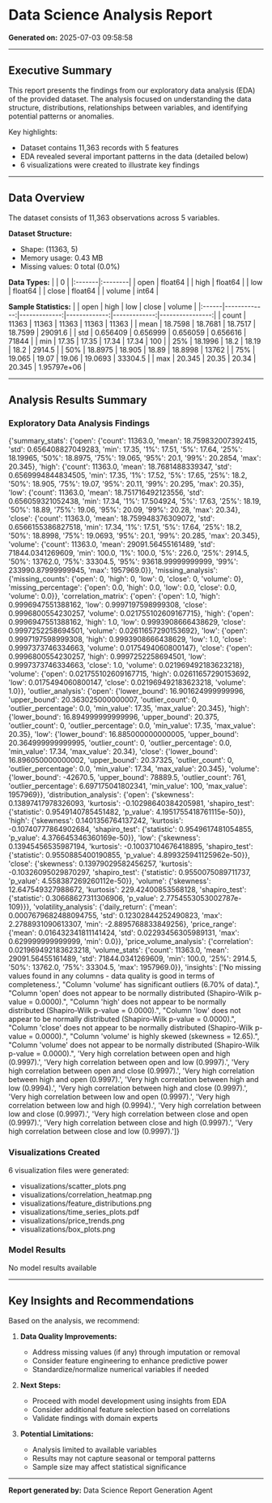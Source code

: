 
# Data Science Analysis Report
**Generated on:** 2025-07-03 09:58:58

---

## Executive Summary
This report presents the findings from our exploratory data analysis (EDA) of the provided dataset. 
The analysis focused on understanding the data structure, distributions, relationships between variables, 
and identifying potential patterns or anomalies. 

Key highlights:
- Dataset contains 11,363 records with 5 features
- EDA revealed several important patterns in the data (detailed below)
- 6 visualizations were created to illustrate key findings

---

## Data Overview
The dataset consists of 11,363 observations across 5 variables. 

**Dataset Structure:**
- Shape: (11363, 5)
- Memory usage: 0.43 MB
- Missing values: 0 total (0.0%)

**Data Types:**
|        | 0       |
|:-------|:--------|
| open   | float64 |
| high   | float64 |
| low    | float64 |
| close  | float64 |
| volume | int64   |

**Sample Statistics:**
|       |         open |         high |          low |        close |          volume |
|:------|-------------:|-------------:|-------------:|-------------:|----------------:|
| count | 11363        | 11363        | 11363        | 11363        | 11363           |
| mean  |    18.7598   |    18.7681   |    18.7517   |    18.7599   | 29091.6         |
| std   |     0.656409 |     0.656999 |     0.656059 |     0.656616 | 71844           |
| min   |    17.35     |    17.35     |    17.34     |    17.34     |   100           |
| 25%   |    18.1996   |    18.2      |    18.19     |    18.2      |  2914.5         |
| 50%   |    18.8975   |    18.905    |    18.89     |    18.8998   | 13762           |
| 75%   |    19.065    |    19.07     |    19.06     |    19.0693   | 33304.5         |
| max   |    20.345    |    20.35     |    20.34     |    20.345    |     1.95797e+06 |

---

## Analysis Results Summary
### Exploratory Data Analysis Findings
{'summary_stats': {'open': {'count': 11363.0, 'mean': 18.759832007392415, 'std': 0.656408827049283, 'min': 17.35, '1%': 17.51, '5%': 17.64, '25%': 18.19965, '50%': 18.8975, '75%': 19.065, '95%': 20.1, '99%': 20.2854, 'max': 20.345}, 'high': {'count': 11363.0, 'mean': 18.7681488339347, 'std': 0.6569994844834505, 'min': 17.35, '1%': 17.52, '5%': 17.65, '25%': 18.2, '50%': 18.905, '75%': 19.07, '95%': 20.11, '99%': 20.295, 'max': 20.35}, 'low': {'count': 11363.0, 'mean': 18.751716492123556, 'std': 0.656059321052438, 'min': 17.34, '1%': 17.504924, '5%': 17.63, '25%': 18.19, '50%': 18.89, '75%': 19.06, '95%': 20.09, '99%': 20.28, 'max': 20.34}, 'close': {'count': 11363.0, 'mean': 18.759948376309072, 'std': 0.6566155386827518, 'min': 17.34, '1%': 17.51, '5%': 17.64, '25%': 18.2, '50%': 18.8998, '75%': 19.0693, '95%': 20.1, '99%': 20.285, 'max': 20.345}, 'volume': {'count': 11363.0, 'mean': 29091.56455161489, 'std': 71844.0341269609, 'min': 100.0, '1%': 100.0, '5%': 226.0, '25%': 2914.5, '50%': 13762.0, '75%': 33304.5, '95%': 93618.99999999999, '99%': 233990.87999999945, 'max': 1957969.0}}, 'missing_analysis': {'missing_counts': {'open': 0, 'high': 0, 'low': 0, 'close': 0, 'volume': 0}, 'missing_percentage': {'open': 0.0, 'high': 0.0, 'low': 0.0, 'close': 0.0, 'volume': 0.0}}, 'correlation_matrix': {'open': {'open': 1.0, 'high': 0.9996947551388162, 'low': 0.9997197598999308, 'close': 0.9996800554230257, 'volume': 0.021755102609167715}, 'high': {'open': 0.9996947551388162, 'high': 1.0, 'low': 0.9993908666438629, 'close': 0.9997252258694501, 'volume': 0.02611657290153692}, 'low': {'open': 0.9997197598999308, 'high': 0.9993908666438629, 'low': 1.0, 'close': 0.9997373746334663, 'volume': 0.0175494060800147}, 'close': {'open': 0.9996800554230257, 'high': 0.9997252258694501, 'low': 0.9997373746334663, 'close': 1.0, 'volume': 0.021969492183623218}, 'volume': {'open': 0.021755102609167715, 'high': 0.02611657290153692, 'low': 0.0175494060800147, 'close': 0.021969492183623218, 'volume': 1.0}}, 'outlier_analysis': {'open': {'lower_bound': 16.901624999999996, 'upper_bound': 20.363025000000007, 'outlier_count': 0, 'outlier_percentage': 0.0, 'min_value': 17.35, 'max_value': 20.345}, 'high': {'lower_bound': 16.894999999999996, 'upper_bound': 20.375, 'outlier_count': 0, 'outlier_percentage': 0.0, 'min_value': 17.35, 'max_value': 20.35}, 'low': {'lower_bound': 16.885000000000005, 'upper_bound': 20.364999999999995, 'outlier_count': 0, 'outlier_percentage': 0.0, 'min_value': 17.34, 'max_value': 20.34}, 'close': {'lower_bound': 16.896050000000002, 'upper_bound': 20.37325, 'outlier_count': 0, 'outlier_percentage': 0.0, 'min_value': 17.34, 'max_value': 20.345}, 'volume': {'lower_bound': -42670.5, 'upper_bound': 78889.5, 'outlier_count': 761, 'outlier_percentage': 6.697175041802341, 'min_value': 100, 'max_value': 1957969}}, 'distribution_analysis': {'open': {'skewness': 0.13897417978326093, 'kurtosis': -0.10298640384205981, 'shapiro_test': {'statistic': 0.9549140785451482, 'p_value': 4.1951755418761115e-50}}, 'high': {'skewness': 0.1401356764137242, 'kurtosis': -0.10740777864902684, 'shapiro_test': {'statistic': 0.9549617481054855, 'p_value': 4.376645346360169e-50}}, 'low': {'skewness': 0.13945456535987194, 'kurtosis': -0.10037104676418895, 'shapiro_test': {'statistic': 0.9550885400190855, 'p_value': 4.899325941125962e-50}}, 'close': {'skewness': 0.13979029582456257, 'kurtosis': -0.10326095029870297, 'shapiro_test': {'statistic': 0.9550075089711737, 'p_value': 4.558387269260112e-50}}, 'volume': {'skewness': 12.647549327988672, 'kurtosis': 229.42400853568128, 'shapiro_test': {'statistic': 0.30668627311306906, 'p_value': 2.7754553053002787e-109}}}, 'volatility_analysis': {'daily_return': {'mean': 0.0007679682488094755, 'std': 0.12302844252490823, 'max': 2.2788931090613307, 'min': -2.8895768833849256}, 'price_range': {'mean': 0.016432341811141424, 'std': 0.02293456305989131, 'max': 0.629999999999999, 'min': 0.0}}, 'price_volume_analysis': {'correlation': 0.021969492183623218, 'volume_stats': {'count': 11363.0, 'mean': 29091.56455161489, 'std': 71844.0341269609, 'min': 100.0, '25%': 2914.5, '50%': 13762.0, '75%': 33304.5, 'max': 1957969.0}}, 'insights': ['No missing values found in any columns - data quality is good in terms of completeness.', "Column 'volume' has significant outliers (6.70% of data).", "Column 'open' does not appear to be normally distributed (Shapiro-Wilk p-value = 0.0000).", "Column 'high' does not appear to be normally distributed (Shapiro-Wilk p-value = 0.0000).", "Column 'low' does not appear to be normally distributed (Shapiro-Wilk p-value = 0.0000).", "Column 'close' does not appear to be normally distributed (Shapiro-Wilk p-value = 0.0000).", "Column 'volume' is highly skewed (skewness = 12.65).", "Column 'volume' does not appear to be normally distributed (Shapiro-Wilk p-value = 0.0000).", 'Very high correlation between open and high (0.9997).', 'Very high correlation between open and low (0.9997).', 'Very high correlation between open and close (0.9997).', 'Very high correlation between high and open (0.9997).', 'Very high correlation between high and low (0.9994).', 'Very high correlation between high and close (0.9997).', 'Very high correlation between low and open (0.9997).', 'Very high correlation between low and high (0.9994).', 'Very high correlation between low and close (0.9997).', 'Very high correlation between close and open (0.9997).', 'Very high correlation between close and high (0.9997).', 'Very high correlation between close and low (0.9997).']}

### Visualizations Created
6 visualization files were generated:
- visualizations/scatter_plots.png
- visualizations/correlation_heatmap.png
- visualizations/feature_distributions.png
- visualizations/time_series_plots.pdf
- visualizations/price_trends.png
- visualizations/box_plots.png

### Model Results
No model results available

---

## Key Insights and Recommendations
Based on the analysis, we recommend:

1. **Data Quality Improvements:**
   - Address missing values (if any) through imputation or removal
   - Consider feature engineering to enhance predictive power
   - Standardize/normalize numerical variables if needed

2. **Next Steps:**
   - Proceed with model development using insights from EDA
   - Consider additional feature selection based on correlations
   - Validate findings with domain experts

3. **Potential Limitations:**
   - Analysis limited to available variables
   - Results may not capture seasonal or temporal patterns
   - Sample size may affect statistical significance

---

**Report generated by:** Data Science Report Generation Agent
